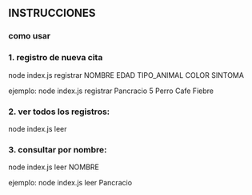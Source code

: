 ## INSTRUCCIONES

### como usar

### 1. registro de nueva cita

node index.js registrar NOMBRE EDAD TIPO_ANIMAL COLOR SINTOMA

ejemplo:
node index.js registrar Pancracio 5 Perro Cafe Fiebre

### 2. ver todos los registros:

node index.js leer

### 3. consultar por nombre:

node index.js leer NOMBRE

ejemplo:
node index.js leer Pancracio
